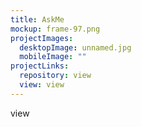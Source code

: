 ```yaml
---
title: AskMe
mockup: frame-97.png
projectImages:
  desktopImage: unnamed.jpg
  mobileImage: ""
projectLinks:
  repository: view
  view: view
---
```

view